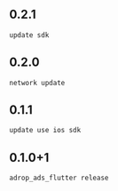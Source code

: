 ## 0.2.1
    update sdk

## 0.2.0
    network update

## 0.1.1
    update use ios sdk 

## 0.1.0+1
    adrop_ads_flutter release
